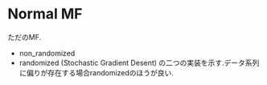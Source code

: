 # Normal MF
ただのMF.
- non_randomized
- randomized (Stochastic Gradient Desent)
の二つの実装を示す.データ系列に偏りが存在する場合randomizedのほうが良い.
